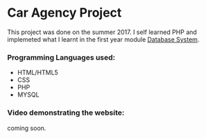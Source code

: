 # Car Agency Project

This project was done on the summer 2017. I self learned PHP and implemeted what I learnt in the first year module [Database System](https://www.kcl.ac.uk/nms/depts/informatics/study/current/handbook/Progs/Modules/4CCS1DBS.aspx). 

### Programming Languages used:
* HTML/HTML5
* CSS
* PHP
* MYSQL



### Video demonstrating the website:

coming soon.

